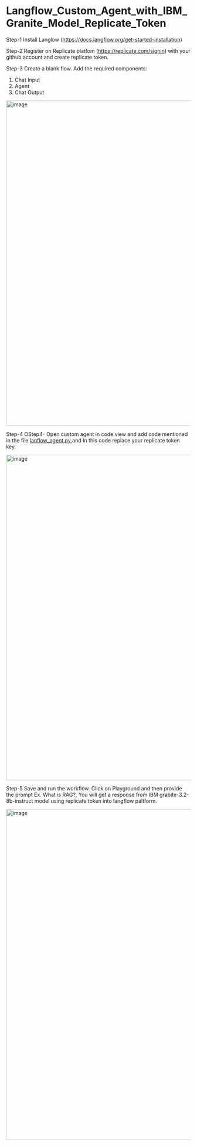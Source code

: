 # Langflow_Custom_Agent_with_IBM_Granite_Model_Replicate_Token

Step-1 Install Langlow (https://docs.langflow.org/get-started-installation)

Step-2 Register on Replicate platfom (https://replicate.com/signin) with your github account and create replicate token.

Step-3 Create a blank flow. Add the required components:

1. Chat Input
2. Agent
3. Chat Output
<img width="1517" height="887" alt="image" src="https://github.com/user-attachments/assets/169c04c1-458a-478c-bba3-a73fa4b4c5fe" />

Step-4 OStep4- Open custom agent in code view and add code mentioned in the file   <a href="https://github.com/bhupeshther003/Langflow_Custom_Agent_with_IBM_Granite_Model_Replicate_Token/blob/main/langflow_agent.py"> lanflow_agent.py </a> and In this code replace your replicate token key.

<img width="1518" height="887" alt="image" src="https://github.com/user-attachments/assets/d3c4408d-3cf3-4a52-af78-9f55924db3ea" />

Step-5 Save and run the workflow. Click on Playground and then provide the prompt Ex. What is RAG?, You will get a response from IBM grabite-3.2-8b-instruct model using replicate token into langflow paltform.

<img width="1525" height="902" alt="image" src="https://github.com/user-attachments/assets/2678cffd-9fc3-43c9-ac61-efb713ccd754" />
